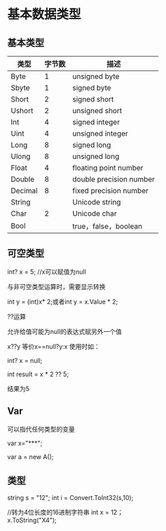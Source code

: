 # 基本数据类型

## 基本类型

| 类型    | 字节数 | 描述                    |
|---------|--------|-------------------------|
| Byte    | 1      | unsigned byte           |
| Sbyte   | 1      | signed byte             |
| Short   | 2      | signed short            |
| Ushort  | 2      | unsigned short          |
| Int     | 4      | signed integer          |
| Uint    | 4      | unsigned integer        |
| Long    | 8      | signed long             |
| Ulong   | 8      | unsigned long           |
| Float   | 4      | floating point number   |
| Double  | 8      | double precision number |
| Decimal | 8      | fixed precision number  |
| String  |        | Unicode string          |
| Char    | 2      | Unicode char            |
| Bool    |        | true，false，boolean    |

## 可空类型

int? x = 5; //x可以赋值为null

与非可空类型运算时，需要显示转换

int y = (int)x\* 2;或者int y = x.Value \* 2;


??运算

允许给值可能为null的表达式赋另外一个值

x??y 等价x==null?y:x
使用时如：

int? x = null;

int result = x \* 2 ?? 5;

结果为5


## Var

可以指代任何类型的变量

var x="\*\*\*";

var a = new A();

## 类型

string s = "12";
int i = Convert.ToInt32(s,10);

//转为4位长度的16进制字符串
int x = 12；  
x.ToString("X4");
